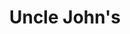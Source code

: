 ---
title: "Uncle John's"
url: /lipa/uncle-johns-president-jose-p-laurel-highway/
shop: convenience
---